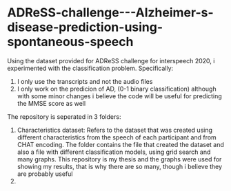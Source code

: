 # ADReSS-challenge---Alzheimer-s-disease-prediction-using-spontaneous-speech

Using the dataset provided for ADReSS challenge for interspeech 2020, i experimented with the classification problem. 
Specifically: 
1) I only use the transcripts and not the audio files
2) I only work on the predicion of AD, (0-1 binary classification) although with some minor changes i believe the code will be useful for predicting the MMSE score as well

The repository is seperated in 3 folders: 
1) Characteristics dataset: Refers to the dataset that was created using different characteristics from the speech of each participant and from CHAT encoding. The folder contains the file that created the dataset and also a file with different classification models, using grid search and many graphs. This repository is my thesis and the graphs were used for showing my results, that is why there are so many, though i believe they are probably useful 
2) 
